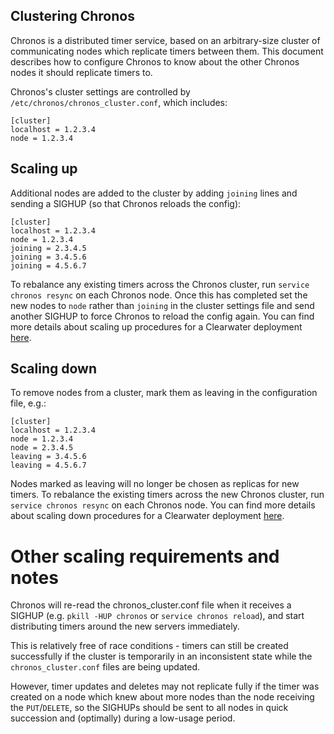 ## Clustering Chronos

Chronos is a distributed timer service, based on an arbitrary-size cluster of communicating nodes which replicate timers between them. This document describes how to configure Chronos to know about the other Chronos nodes it should replicate timers to.

Chronos's cluster settings are controlled by `/etc/chronos/chronos_cluster.conf`, which includes:

    [cluster]
    localhost = 1.2.3.4
    node = 1.2.3.4

## Scaling up

Additional nodes are added to the cluster by adding `joining` lines and sending a SIGHUP (so that Chronos reloads the config):

    [cluster]
    localhost = 1.2.3.4
    node = 1.2.3.4
    joining = 2.3.4.5
    joining = 3.4.5.6
    joining = 4.5.6.7

To rebalance any existing timers across the Chronos cluster, run `service chronos resync` on each Chronos node. Once this has completed set the new nodes to `node` rather than `joining` in the cluster settings file and send another SIGHUP to force Chronos to reload the config again. You can find more details about scaling up procedures for a Clearwater deployment [here](http://clearwater.readthedocs.org/en/latest/Clearwater_Elastic_Scaling/index.html).

## Scaling down

To remove nodes from a cluster, mark them as leaving in the configuration file, e.g.:

    [cluster]
    localhost = 1.2.3.4
    node = 1.2.3.4
    node = 2.3.4.5
    leaving = 3.4.5.6
    leaving = 4.5.6.7

Nodes marked as leaving will no longer be chosen as replicas for new timers. To rebalance the existing timers across the new Chronos cluster, run `service chronos resync` on each Chronos node. You can find more details about scaling down procedures for a Clearwater deployment [here](http://clearwater.readthedocs.org/en/latest/Clearwater_Elastic_Scaling/index.html).

# Other scaling requirements and notes

Chronos will re-read the chronos_cluster.conf file when it receives a SIGHUP (e.g. `pkill -HUP chronos` or `service chronos reload`), and start distributing timers around the new servers immediately.

This is relatively free of race conditions - timers can still be created successfully if the cluster is temporarily in an inconsistent state while the `chronos_cluster.conf` files are being updated.

However, timer updates and deletes may not replicate fully if the timer was created on a node which knew about more nodes than the node receiving the `PUT`/`DELETE`, so the SIGHUPs should be sent to all nodes in quick succession and (optimally) during a low-usage period.
